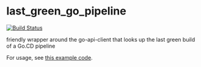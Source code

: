 last_green_go_pipeline
======================

[![Build Status](https://snap-ci.com/rearadmiral/last_green_go_pipeline/branch/master/build_image)](https://snap-ci.com/rearadmiral/last_green_go_pipeline/branch/master)

friendly wrapper around the go-api-client that looks up the last green build of a Go.CD pipeline

For usage, see [this example code](https://github.com/rearadmiral/go_watchdog/blob/master/lib/go_watchdog_helper.rb).
